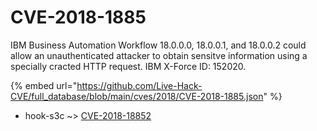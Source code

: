 # CVE-2018-1885

IBM Business Automation Workflow 18.0.0.0, 18.0.0.1, and 18.0.0.2 could allow an unauthenticated attacker to obtain sensitve information using a specially cracted HTTP request. IBM X-Force ID: 152020.

{% embed url="https://github.com/Live-Hack-CVE/full_database/blob/main/cves/2018/CVE-2018-1885.json" %}


* hook-s3c ~> [CVE-2018-18852](https://www.alice-snow.ru/2018/database/cve-2018-1885/cve-2018-18852-hook-s3c)